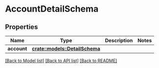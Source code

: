 # AccountDetailSchema

## Properties

Name | Type | Description | Notes
------------ | ------------- | ------------- | -------------
**account** | [**crate::models::DetailSchema**](DetailSchema.md) |  | 

[[Back to Model list]](../README.md#documentation-for-models) [[Back to API list]](../README.md#documentation-for-api-endpoints) [[Back to README]](../README.md)


